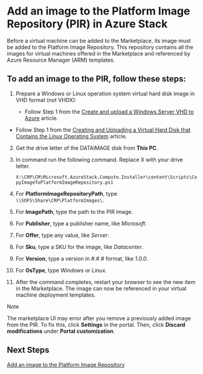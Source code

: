 <properties
    pageTitle="Add an image to the Platform Image Repository (PIR) in Azure Stack | Microsoft Azure"
    description="Learn how to prepare a virtual hard disk image before you add an image to the PIR in Azure Stack."
    services="azure-stack"
    documentationCenter=""
    authors="ErikjeMS"
    manager="v-kiwhit"
    editor=""/>

<tags
    ms.service="azure-stack"
    ms.workload="na"
    ms.tgt_pltfrm="na"
    ms.devlang="na"
    ms.topic="article"
    ms.date="01/29/2016"
    ms.author="erikje"/>

# Add an image to the Platform Image Repository (PIR) in Azure Stack
Before a virtual machine can be added to the Marketplace, its image must be added to the Platform Image Repository. This repository  contains all the images for virtual machines offered in the Marketplace and referenced by Azure Resource Manager (ARM) templates.

## To add an image to the PIR, follow these steps:
1. Prepare a Windows or Linux operation system virtual hard disk image in VHD format (not VHDX):

   * Follow Step 1 from the [Create and upload a Windows Server VHD to Azure](../virtual-machines/virtual-machines-create-upload-vhd-windows-server.md) article.
* Follow Step 1 from the [Creating and Uploading a Virtual Hard Disk that Contains the Linux Operating System](../virtual-machines/virtual-machines-linux-create-upload-vhd/.md) article.

2. Get the drive letter of the DATAIMAGE disk from **This PC**.

3. In command run the following command. Replace X with your drive letter.

   `X:\CRP\CM\Microsoft.AzureStack.Compute.Installer\content\Scripts\CopyImageToPlatformImageRepository.ps1`

4. For **PlatformImageRepositoryPath**, type `\\SOFS\Share\CRP\PlatformImages\`.

5. For **ImagePath**, type the path to the PIR image.

6. For **Publisher**, type a publisher name, like *Microsoft*.

7. For **Offer**, type any value, like *Server*.

8. For **Sku**, type a SKU for the image, like *Datacenter*.

9. For **Version**, type a version in #.#.# format, like *1.0.0*.

10. For **OsType**, type *Windows* or *Linux*.

11. After the command completes, restart your browser to see the new item in the Marketplace. The image can now be referenced in your virtual machine deployment templates.  


> [!NOTE]
> The marketplace UI may error after you remove a previously added image from the PIR. To fix this, click **Settings** in the portal. Then, click **Discard modifications** under **Portal customization**.
> 
> 
## Next Steps
[Add an image to the Platform Image Repository](azure-stack-add-image-pir.md)

